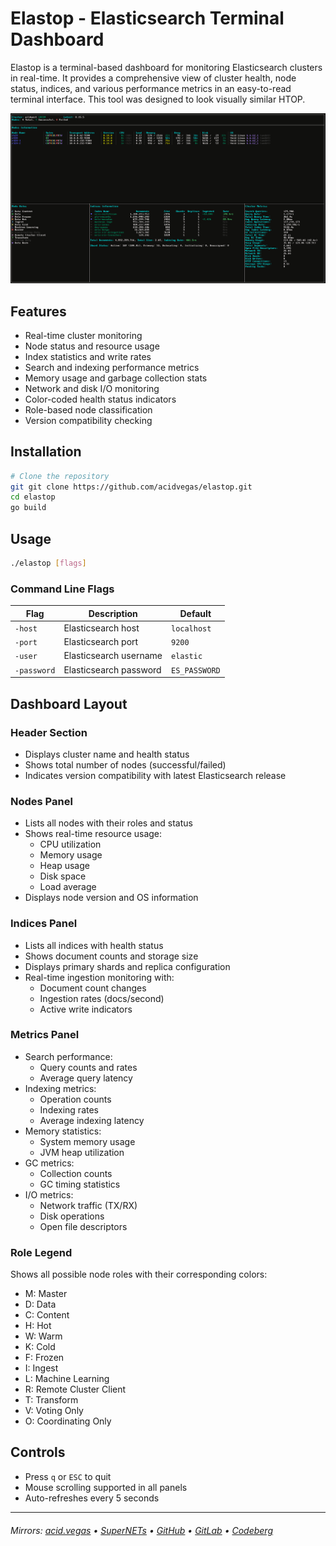 # Elastop - Elasticsearch Terminal Dashboard

Elastop is a terminal-based dashboard for monitoring Elasticsearch clusters in real-time. It provides a comprehensive view of cluster health, node status, indices, and various performance metrics in an easy-to-read terminal interface. This tool was designed to look visually similar HTOP.

![](./.screens/preview.png)

## Features

- Real-time cluster monitoring
- Node status and resource usage
- Index statistics and write rates
- Search and indexing performance metrics
- Memory usage and garbage collection stats
- Network and disk I/O monitoring
- Color-coded health status indicators
- Role-based node classification
- Version compatibility checking

## Installation

```bash
# Clone the repository
git git clone https://github.com/acidvegas/elastop.git
cd elastop
go build
```

## Usage

```bash
./elastop [flags]
```

### Command Line Flags
| Flag        | Description            | Default       |
| ----------- | ---------------------- | ------------- |
| `-host`     | Elasticsearch host     | `localhost`   |
| `-port`     | Elasticsearch port     | `9200`        |
| `-user`     | Elasticsearch username | `elastic`     |
| `-password` | Elasticsearch password | `ES_PASSWORD` |

## Dashboard Layout

### Header Section
- Displays cluster name and health status
- Shows total number of nodes (successful/failed)
- Indicates version compatibility with latest Elasticsearch release

### Nodes Panel
- Lists all nodes with their roles and status
- Shows real-time resource usage:
  - CPU utilization
  - Memory usage
  - Heap usage
  - Disk space
  - Load average
- Displays node version and OS information

### Indices Panel
- Lists all indices with health status
- Shows document counts and storage size
- Displays primary shards and replica configuration
- Real-time ingestion monitoring with:
  - Document count changes
  - Ingestion rates (docs/second)
  - Active write indicators

### Metrics Panel
- Search performance:
  - Query counts and rates
  - Average query latency
- Indexing metrics:
  - Operation counts
  - Indexing rates
  - Average indexing latency
- Memory statistics:
  - System memory usage
  - JVM heap utilization
- GC metrics:
  - Collection counts
  - GC timing statistics
- I/O metrics:
  - Network traffic (TX/RX)
  - Disk operations
  - Open file descriptors

### Role Legend
Shows all possible node roles with their corresponding colors:
- M: Master
- D: Data
- C: Content
- H: Hot
- W: Warm
- K: Cold
- F: Frozen
- I: Ingest
- L: Machine Learning
- R: Remote Cluster Client
- T: Transform
- V: Voting Only
- O: Coordinating Only

## Controls

- Press `q` or `ESC` to quit
- Mouse scrolling supported in all panels
- Auto-refreshes every 5 seconds

---

###### Mirrors: [acid.vegas](https://git.acid.vegas/elastop) • [SuperNETs](https://git.supernets.org/acidvegas/elastop) • [GitHub](https://github.com/acidvegas/elastop) • [GitLab](https://gitlab.com/acidvegas/elastop) • [Codeberg](https://codeberg.org/acidvegas/elastop)
